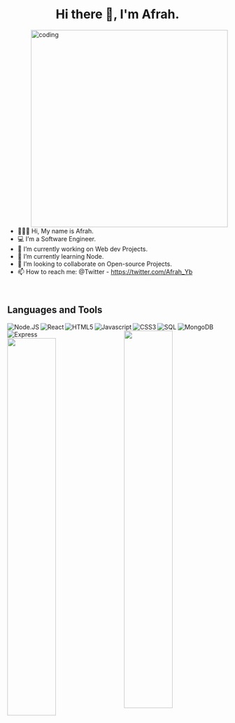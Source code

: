 
<body>
<h1 align="center"> Hi there 👋, I'm Afrah.</h1>

<img align="right" alt="coding" width="450" src="https://www.bounteous.com/sites/default/files/insights/2022-04/previews/the-google-analytics-syllabus_web.png">
<img alt="" src=""/>
<!--
**AfrahYb/AfrahYb** is a ✨ _special_ ✨ repository because its `README.md` (this file) appears on your GitHub profile.
Here are some ideas to get you started
- 💬 Ask me about Websites.
-->


- 👩🏽‍💻 Hi, My name is Afrah.
- 💻  I’m a Software Engineer.
- 🔭 I’m currently working on Web dev Projects.
- 🌱 I’m currently learning Node.
- 👯 I’m looking to collaborate on Open-source Projects.
- 📫 How to reach me: @Twitter - https://twitter.com/Afrah_Yb
<br>

<h2> Languages and Tools</h2>

<img alt="" src=""/>
<img align ="left" alt="Node.JS" src="http://img.shields.io/badge/node.js-%23438530.svg?style=for-the-badge&logoColor=white"/>
<img align ="left" alt="React" src="https://img.shields.io/badge/react-%2320232a.svg?style=for-the-badge&logo=react&logoColor=%2361DAFB"/>
<img align ="left" alt ="HTML5" src="https://img.shields.io/badge/html5-%23E34F26.svg?style=for-the-badge&logo=html5&logoColor=white"/>
<img align ="left" alt ="Javascript" src="https://img.shields.io/badge/javascript-%23323330.svg?style=for-the-badge&logo=javascript&logoColor=%23F7DF1E"/>
<img align ="left" alt="CSS3" src="https://img.shields.io/badge/css3-%231572B6.svg?style=for-the-badge&logo=css3&logoColor=white"/>
<img align ="left" alt="SQL" src="https://img.shields.io/badge/mysql-%2300f.svg?style=for-the-badge&logo=mysql&logoColor=white"/>
<img align ="left" alt="MongoDB" src= "https://img.shields.io/badge/MongoDB-%234ea94b.svg?style=for-the-badge&logo=mongodb&logoColor=white"/>
<img align ="left" alt="Express" src="https://img.shields.io/badge/express.js-%23404d59.svg?style=for-the-badge&logo=express&logoColor=%2361DAFB"/>
<img alt="" src=""/>
<img alt="" src=""/>

</body>

<footer>
<img align ="right" width="47%" src="https://github-readme-stats.vercel.app/api?username=AfrahYb&show_icons=true&theme=radical"/>

<img align ="left" width= "47%" src="https://github-readme-stats.vercel.app/api/top-langs/?username=AfrahYb&layout=compact"/>

</footer>
